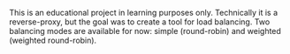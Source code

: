 This is an educational project in learning purposes only. Technically it is a reverse-proxy, but the goal was to create a tool for load balancing. 
Two balancing modes are available for now: simple (round-robin) and weighted (weighted round-robin).
